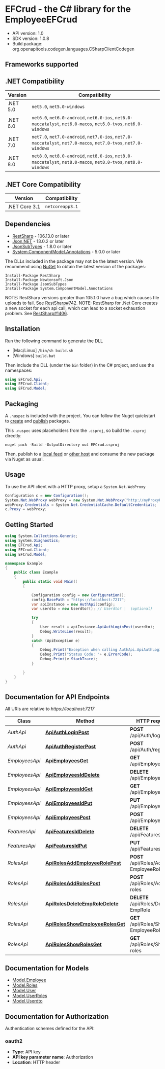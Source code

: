 # EFCrud - the C# library for the EmployeeEFCrud


- API version: 1.0
- SDK version: 1.0.8
- Build package: org.openapitools.codegen.languages.CSharpClientCodegen

<a id="frameworks-supported"></a>
## Frameworks supported

## .NET Compatibility

| Version | Compatibility |
|---------|---------------|
| .NET 5.0 | `net5.0`, `net5.0-windows` |
| .NET 6.0 | `net6.0`, `net6.0-android`, `net6.0-ios`, `net6.0-maccatalyst`, `net6.0-macos`, `net6.0-tvos`, `net6.0-windows` |
| .NET 7.0 | `net7.0`, `net7.0-android`, `net7.0-ios`, `net7.0-maccatalyst`, `net7.0-macos`, `net7.0-tvos`, `net7.0-windows` |
| .NET 8.0 | `net8.0`, `net8.0-android`, `net8.0-ios`, `net8.0-maccatalyst`, `net8.0-macos`, `net8.0-tvos`, `net8.0-windows` |

## .NET Core Compatibility

| Version | Compatibility |
|---------|---------------|
| .NET Core 3.1 | `netcoreapp3.1` |


## Dependencies

- [RestSharp](https://www.nuget.org/packages/RestSharp) - 106.13.0 or later
- [Json.NET](https://www.nuget.org/packages/Newtonsoft.Json/) - 13.0.2 or later
- [JsonSubTypes](https://www.nuget.org/packages/JsonSubTypes/) - 1.8.0 or later
- [System.ComponentModel.Annotations](https://www.nuget.org/packages/System.ComponentModel.Annotations) - 5.0.0 or later

The DLLs included in the package may not be the latest version. We recommend using [NuGet](https://docs.nuget.org/consume/installing-nuget) to obtain the latest version of the packages:
```
Install-Package RestSharp
Install-Package Newtonsoft.Json
Install-Package JsonSubTypes
Install-Package System.ComponentModel.Annotations
```

NOTE: RestSharp versions greater than 105.1.0 have a bug which causes file uploads to fail. See [RestSharp#742](https://github.com/restsharp/RestSharp/issues/742).
NOTE: RestSharp for .Net Core creates a new socket for each api call, which can lead to a socket exhaustion problem. See [RestSharp#1406](https://github.com/restsharp/RestSharp/issues/1406).

<a id="installation"></a>
## Installation
Run the following command to generate the DLL
- [Mac/Linux] `/bin/sh build.sh`
- [Windows] `build.bat`

Then include the DLL (under the `bin` folder) in the C# project, and use the namespaces:
```csharp
using EFCrud.Api;
using EFCrud.Client;
using EFCrud.Model;
```
<a id="packaging"></a>
## Packaging

A `.nuspec` is included with the project. You can follow the Nuget quickstart to [create](https://docs.microsoft.com/en-us/nuget/quickstart/create-and-publish-a-package#create-the-package) and [publish](https://docs.microsoft.com/en-us/nuget/quickstart/create-and-publish-a-package#publish-the-package) packages.

This `.nuspec` uses placeholders from the `.csproj`, so build the `.csproj` directly:

```
nuget pack -Build -OutputDirectory out EFCrud.csproj
```

Then, publish to a [local feed](https://docs.microsoft.com/en-us/nuget/hosting-packages/local-feeds) or [other host](https://docs.microsoft.com/en-us/nuget/hosting-packages/overview) and consume the new package via Nuget as usual.

<a id="usage"></a>
## Usage

To use the API client with a HTTP proxy, setup a `System.Net.WebProxy`
```csharp
Configuration c = new Configuration();
System.Net.WebProxy webProxy = new System.Net.WebProxy("http://myProxyUrl:80/");
webProxy.Credentials = System.Net.CredentialCache.DefaultCredentials;
c.Proxy = webProxy;
```

<a id="getting-started"></a>
## Getting Started

```csharp
using System.Collections.Generic;
using System.Diagnostics;
using EFCrud.Api;
using EFCrud.Client;
using EFCrud.Model;

namespace Example
{
    public class Example
    {
        public static void Main()
        {

            Configuration config = new Configuration();
            config.BasePath = "https://localhost:7217";
            var apiInstance = new AuthApi(config);
            var userdto = new Userdto?(); // Userdto? |  (optional) 

            try
            {
                User result = apiInstance.ApiAuthLoginPost(userdto);
                Debug.WriteLine(result);
            }
            catch (ApiException e)
            {
                Debug.Print("Exception when calling AuthApi.ApiAuthLoginPost: " + e.Message );
                Debug.Print("Status Code: "+ e.ErrorCode);
                Debug.Print(e.StackTrace);
            }

        }
    }
}
```

<a id="documentation-for-api-endpoints"></a>
## Documentation for API Endpoints

All URIs are relative to *https://localhost:7217*

Class | Method | HTTP request | Description
------------ | ------------- | ------------- | -------------
*AuthApi* | [**ApiAuthLoginPost**](docs/AuthApi.md#apiauthloginpost) | **POST** /api/Auth/login | 
*AuthApi* | [**ApiAuthRegisterPost**](docs/AuthApi.md#apiauthregisterpost) | **POST** /api/Auth/register | 
*EmployeesApi* | [**ApiEmployeesGet**](docs/EmployeesApi.md#apiemployeesget) | **GET** /api/Employees | 
*EmployeesApi* | [**ApiEmployeesIdDelete**](docs/EmployeesApi.md#apiemployeesiddelete) | **DELETE** /api/Employees/{id} | 
*EmployeesApi* | [**ApiEmployeesIdGet**](docs/EmployeesApi.md#apiemployeesidget) | **GET** /api/Employees/{id} | 
*EmployeesApi* | [**ApiEmployeesIdPut**](docs/EmployeesApi.md#apiemployeesidput) | **PUT** /api/Employees/{id} | 
*EmployeesApi* | [**ApiEmployeesPost**](docs/EmployeesApi.md#apiemployeespost) | **POST** /api/Employees | 
*FeaturesApi* | [**ApiFeaturesIdDelete**](docs/FeaturesApi.md#apifeaturesiddelete) | **DELETE** /api/Features/{id} | 
*FeaturesApi* | [**ApiFeaturesIdPut**](docs/FeaturesApi.md#apifeaturesidput) | **PUT** /api/Features/{id} | 
*RolesApi* | [**ApiRolesAddEmployeeRolePost**](docs/RolesApi.md#apirolesaddemployeerolepost) | **POST** /api/Roles/Add-EmployeeRole | 
*RolesApi* | [**ApiRolesAddRolesPost**](docs/RolesApi.md#apirolesaddrolespost) | **POST** /api/Roles/Add-roles | 
*RolesApi* | [**ApiRolesDeleteEmpRoleDelete**](docs/RolesApi.md#apirolesdeleteemproledelete) | **DELETE** /api/Roles/Delete-EmpRole | 
*RolesApi* | [**ApiRolesShowEmployeeRolesGet**](docs/RolesApi.md#apirolesshowemployeerolesget) | **GET** /api/Roles/Show-EmployeeRoles | 
*RolesApi* | [**ApiRolesShowRolesGet**](docs/RolesApi.md#apirolesshowrolesget) | **GET** /api/Roles/Show-roles | 


<a id="documentation-for-models"></a>
## Documentation for Models

 - [Model.Employee](docs/Employee.md)
 - [Model.Roles](docs/Roles.md)
 - [Model.User](docs/User.md)
 - [Model.UserRoles](docs/UserRoles.md)
 - [Model.Userdto](docs/Userdto.md)


<a id="documentation-for-authorization"></a>
## Documentation for Authorization


Authentication schemes defined for the API:
<a id="oauth2"></a>
### oauth2

- **Type**: API key
- **API key parameter name**: Authorization
- **Location**: HTTP header

